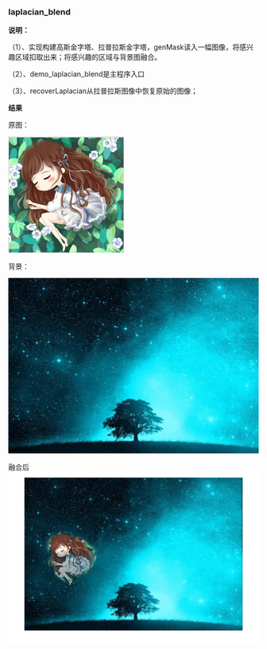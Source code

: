 ### laplacian_blend

**说明：**

（1）、实现构建高斯金字塔、拉普拉斯金字塔，genMask读入一幅图像，将感兴趣区域扣取出来；将感兴趣的区域与背景图融合。

（2）、demo_laplacian_blend是主程序入口

（3）、recoverLaplacian从拉普拉斯图像中恢复原始的图像；

**结果**

原图：

![girl](pic/girl.png)

背景：

![night](pic/night.jpg)

融合后![blend2](pic/blend2.png)

